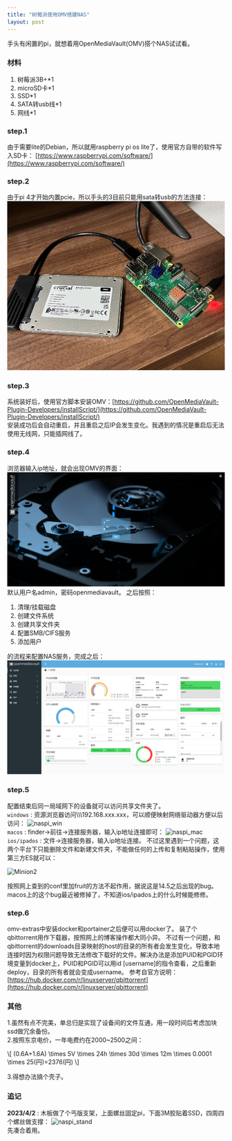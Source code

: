 ```yaml
---
title: "树莓派使用OMV搭建NAS"
layout: post
---
```


<script async src="https://cdn.jsdelivr.net/npm/mathjax@3/es5/tex-chtml.js" id="MathJax-script"></script>
<script>
MathJax = {
  tex: {
    inlineMath: [['$', '$'],['\$', '\$']]
  }
};
</script>

手头有闲置的pi，就想着用OpenMediaVault(OMV)搭个NAS试试看。

### 材料
1. 树莓派3B+*1  
2. microSD卡*1  
3. SSD*1  
4. SATA转usb线*1  
5. 网线*1  

### step.1

由于需要lite的Debian，所以就用raspberry pi os lite了，使用官方自带的软件写入SD卡：
[https://www.raspberrypi.com/software/](https://www.raspberrypi.com/software/)

### step.2
由于pi 4才开始内置pcie，所以手头的3目前只能用sata转usb的方法连接：
![naspi](../img/naspi/naspi.JPG)

### step.3
系统装好后，使用官方脚本安装OMV：[https://github.com/OpenMediaVault-Plugin-Developers/installScript/](https://github.com/OpenMediaVault-Plugin-Developers/installScript/)  
安装成功后会自动重启，并且重启之后IP会发生变化。我遇到的情况是重启后无法使用无线网，只能插网线了。  

### step.4

浏览器输入ip地址，就会出现OMV的界面：
![omv_login](../img/naspi/omv_login.png)
默认用户名admin，密码openmediavault。
之后按照：  

1. 清理/挂载磁盘    
2. 创建文件系统  
3. 创建共享文件夹  
4. 配置SMB/CIFS服务  
5. 添加用户

的流程来配置NAS服务，完成之后：
![omv_omv_console](../img/naspi/omv_console.png)  

### step.5

配置结束后同一局域网下的设备就可以访问共享文件夹了。  
```windows```  : 资源浏览器访问\\\\\192.168.xxx.xxx，可以顺便映射网络驱动器方便以后访问：
![naspi_win](../img/naspi/naspi_win.png)  
```macos```   : finder->前往->连接服务器，输入ip地址连接即可：
![naspi_mac](../img/naspi/naspi_mac.png)  
```ios/ipados```  : 文件->连接服务器，输入ip地址连接。
不过这里遇到一个问题，这两个平台下只能删除文件和新建文件夹，不能做任何的上传和复制粘贴操作，使用第三方ES就可以：

<img src="../img/naspi/naspi_ioserr.PNG" width="250" alt="Minion2"/>

按照网上查到的conf里加fruit的方法不起作用，据说这是14.5之后出现的bug。macos上的这个bug最近被修掉了，不知道ios/ipados上的什么时候能修修。

### step.6

omv-extras中安装docker和portainer之后便可以用docker了。
装了个qbittorrent用作下载器，按照网上的博客操作都大同小异。
不过有一个问题，和qbittorrent的downloads目录映射的host的目录的所有者会发生变化，导致本地连接时因为权限问题导致无法修改下载好的文件。解决办法是添加PUID和PGID环境变量到docker上，PUID和PGID可以用id [username]的指令查看，之后重新deploy，目录的所有者就会变成username。
参考自官方说明：[https://hub.docker.com/r/linuxserver/qbittorrent](https://hub.docker.com/r/linuxserver/qbittorrent)

### 其他
1.虽然有点不完美，单总归是实现了设备间的文件互通，用一段时间后考虑加块ssd做冗余备份。  
2.按照东京电价，一年电费约在2000~2500之间：

<p>
\[ (0.6A+1.6A) \times 5V \times 24h \times 30d \times 12m \times 0.0001 \times 25(円)=2376(円) \]
</p>

3.得想办法搞个壳子。  

### 追记
**2023/4/2**   : 木板做了个丐版支架，上面螺丝固定pi，下面3M胶贴着SSD，四周四个螺丝做支撑：
![naspi_stand](../img/naspi/naspi_stand.JPG)    
先凑合着用。

<script src="https://utteranc.es/client.js"
        repo="jooooow/jooooow.github.io"
        issue-term="pathname"
        theme="github-light"
        crossorigin="anonymous"
        async>
</script>
